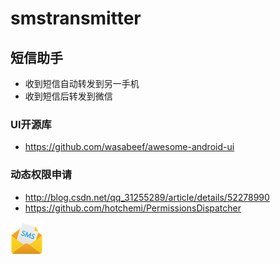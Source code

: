 # smstransmitter

## 短信助手
- 收到短信自动转发到另一手机
- 收到短信后转发到微信

### UI开源库 
- https://github.com/wasabeef/awesome-android-ui

### 动态权限申请
- http://blog.csdn.net/qq_31255289/article/details/52278990
- https://github.com/hotchemi/PermissionsDispatcher

![SMS](https://github.com/PandaXu/smstransmitter/blob/master/app/src/main/res/drawable/ic_launcher.png?raw=true)


